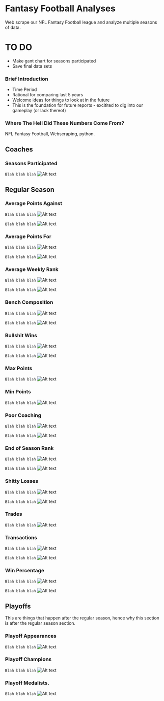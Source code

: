 # Fantasy Football Analyses
Web scrape our NFL Fantasy Football league and analyze multiple seasons of data.

# TO DO
- Make gant chart for seasons participated
- Save final data sets

### Brief Introduction
- Time Period
- Rational for comparing last 5 years
- Welcome ideas for things to look at in the future
- This is the foundation for future reports - excitited to dig into our gameplay (or lack thereof)

### Where The Hell Did These Numbers Come From?
NFL Fantasy Football, Webscraping, python.

## Coaches

### Seasons Participated
`Blah blah blah`
![Alt text](./plots/seasons_participated.png?raw=true)

## Regular Season

### Average Points Against
`Blah blah blah`
![Alt text](./plots/reg_season_avg_points_against.png?raw=true)

`Blah blah blah`
![Alt text](./plots/reg_season_avg_points_against_last5seasons.png?raw=true)


### Average Points For
`Blah blah blah`
![Alt text](./plots/reg_season_avg_points_for.png?raw=true)

`Blah blah blah`
![Alt text](./plots/reg_season_avg_points_for_last5seasons.png?raw=true)


### Average Weekly Rank
`Blah blah blah`
![Alt text](./plots/reg_season_avg_weekly_rank.png?raw=true)

`Blah blah blah`
![Alt text](./plots/reg_season_avg_weekly_rank_last5seasons.png?raw=true)


### Bench Composition
`Blah blah blah`
![Alt text](./plots/reg_season_bench_composition.png?raw=true)

`Blah blah blah`
![Alt text](./plots/reg_season_bench_composition_last5seasons.png?raw=true)


### Bullshit Wins
`Blah blah blah`
![Alt text](./plots/reg_season_bullshit_wins.png?raw=true)

`Blah blah blah`
![Alt text](./plots/reg_season_bullshit_wins_last5seasons.png?raw=true)


### Max Points
`Blah blah blah`
![Alt text](./plots/reg_season_max_points.png?raw=true)


### Min Points
`Blah blah blah`
![Alt text](./plots/reg_season_min_points.png?raw=true)


### Poor Coaching
`Blah blah blah`
![Alt text](./plots/reg_season_poor_coaching.png?raw=true)

`Blah blah blah`
![Alt text](./plots/reg_season_poor_coaching_last5seasons.png?raw=true)


### End of Season Rank
`Blah blah blah`
![Alt text](./plots/reg_season_rank.png?raw=true)

`Blah blah blah`
![Alt text](./plots/reg_season_rank_last5seasons.png?raw=true)


### Shitty Losses
`Blah blah blah`
![Alt text](./plots/reg_season_shitty_losses.png?raw=true)

`Blah blah blah`
![Alt text](./plots/reg_season_shitty_losses_last5seasons.png?raw=true)


### Trades
`Blah blah blah`
![Alt text](./plots/reg_season_trades.png?raw=true)


### Transactions
`Blah blah blah`
![Alt text](./plots/reg_season_transactions.png?raw=true)

`Blah blah blah`
![Alt text](./plots/reg_season_transactions_last5seasons.png?raw=true)


### Win Percentage
`Blah blah blah`
![Alt text](./plots/reg_season_win_pct.png?raw=true)

`Blah blah blah`
![Alt text](./plots/reg_season_win_pct_last5seasons.png?raw=true)




## Playoffs
This are things that happen after the regular season, hence why this section is after the regular season section.

### Playoff Appearances
`Blah blah blah`
![Alt text](./plots/playoff_appearances.png?raw=true)

### Playoff Champions
`Blah blah blah`
![Alt text](./plots/playoff_champion.png?raw=true)

### Playoff Medalists.
`Blah blah blah`
![Alt text](./plots/playoff_medalist.png?raw=true)

